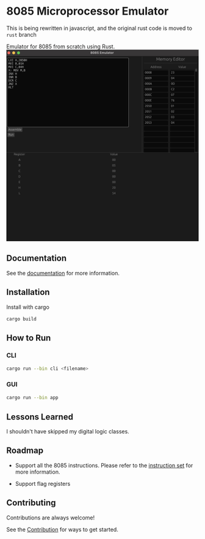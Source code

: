 # 8085 Microprocessor Emulator
This is being rewritten in javascript, and the original rust code is moved to `rust` branch

Emulator for 8085 from scratch using Rust.
![8085](images/8085emulator.png 'Program to loop from 01 to 04')

## Documentation

See the [documentation](DOCUMENTATION.md) for more information.

## Installation

Install with cargo

```bash
cargo build
```

## How to Run

### CLI

```bash
cargo run --bin cli <filename>
```

### GUI

```bash
cargo run --bin app
```

## Lessons Learned

I shouldn't have skipped my digital logic classes.

## Roadmap

- Support all the 8085 instructions. Please refer to the [instruction set](https://pastraiser.com/cpu/i8085/i8085_opcodes.html) for more information.

- Support flag registers

## Contributing

Contributions are always welcome!

See the [Contribution](CONTRIBUTING.md) for ways to get started.
